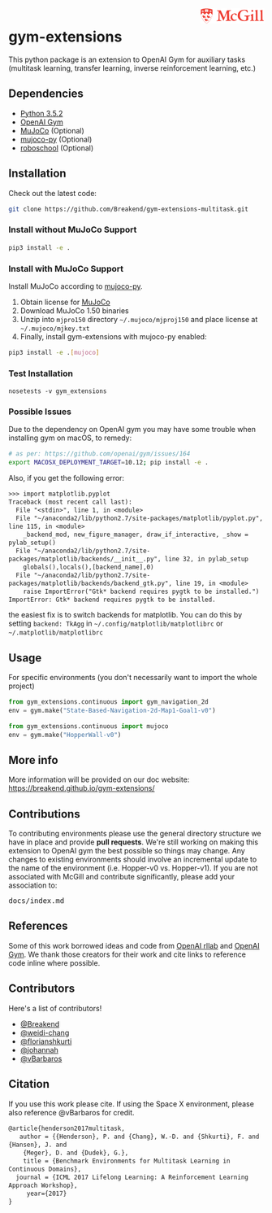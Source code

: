 <img src="assets/Mcgill.png" width=25% align="right" />

# gym-extensions
This python package is an extension to OpenAI Gym for auxiliary tasks (multitask learning, transfer learning, inverse reinforcement learning, etc.)


## Dependencies

- [Python 3.5.2](https://www.python.org/)
- [OpenAI Gym](https://gym.openai.com/)
- [MuJoCo](http://mujoco.org/) (Optional)
- [mujoco-py](https://github.com/openai/mujoco-py#install-mujoco) (Optional)
- [roboschool](https://github.com/openai/roboschool) (Optional)

## Installation

Check out the latest code:
```bash
git clone https://github.com/Breakend/gym-extensions-multitask.git
```

### Install without MuJoCo Support
```bash
pip3 install -e .
```

### Install with MuJoCo Support
Install MuJoCo according to [mujoco-py](https://github.com/openai/mujoco-py#install-mujoco).
1. Obtain license for [MuJoCo](http://mujoco.org/)
2. Download MuJoCo 1.50 binaries
3. Unzip into `mjpro150` directory `~/.mujoco/mjproj150` and place license 
at `~/.mujoco/mjkey.txt`
4. Finally, install gym-extensions with mujoco-py enabled:

```bash
pip3 install -e .[mujoco]
```

### Test Installation
```
nosetests -v gym_extensions
```

### Possible Issues

Due to the dependency on OpenAI gym you may have some trouble when installing gym on macOS, to remedy:

```bash
# as per: https://github.com/openai/gym/issues/164
export MACOSX_DEPLOYMENT_TARGET=10.12; pip install -e .
```

Also, if you get the following error:
```
>>> import matplotlib.pyplot
Traceback (most recent call last):
  File "<stdin>", line 1, in <module>
  File "~/anaconda2/lib/python2.7/site-packages/matplotlib/pyplot.py", line 115, in <module>
    _backend_mod, new_figure_manager, draw_if_interactive, _show = pylab_setup()
  File "~/anaconda2/lib/python2.7/site-packages/matplotlib/backends/__init__.py", line 32, in pylab_setup
    globals(),locals(),[backend_name],0)
  File "~/anaconda2/lib/python2.7/site-packages/matplotlib/backends/backend_gtk.py", line 19, in <module>
    raise ImportError("Gtk* backend requires pygtk to be installed.")
ImportError: Gtk* backend requires pygtk to be installed.
```
the easiest fix is to switch backends for matplotlib. You can do this by setting `backend: TkAgg` in `~/.config/matplotlib/matplotlibrc` or `~/.matplotlib/matplotlibrc`

## Usage

For specific environments (you don't necessarily want to import the whole project)

```python
from gym_extensions.continuous import gym_navigation_2d
env = gym.make("State-Based-Navigation-2d-Map1-Goal1-v0")
```

```python
from gym_extensions.continuous import mujoco
env = gym.make("HopperWall-v0")
```


## More info

More information will be provided on our doc website: https://breakend.github.io/gym-extensions/

## Contributions

To contributing environments please use the general directory structure we have in place and provide **pull requests**. We're still working on making this extension to OpenAI gym the best possible so things may change. Any changes to existing environments should involve an incremental update to the name of the environment (i.e. Hopper-v0 vs. Hopper-v1). If you are not associated with McGill and contribute significantly, please add your association to:

<pre>docs/index.md</pre>

## References

Some of this work borrowed ideas and code from <a href="https://github.com/openai/rllab">OpenAI rllab</a> and <a href="https://github.com/openai/gym">OpenAI Gym</a>. We thank those creators for their work and cite links to reference code inline where possible.

## Contributors

Here's a list of contributors!

+ <a href="https://github.com/Breakend">@Breakend</a>
+ <a href="https://github.com/weidi-chang">@weidi-chang</a>
+ <a href="https://github.com/florianshkurti">@florianshkurti</a>
+ <a href="https://github.com/johannah">@johannah</a>
+ <a href="https://github.com/vBarbaros">@vBarbaros</a>

## Citation

If you use this work please cite. If using the Space X environment, please also reference @vBarbaros for credit.

```
@article{henderson2017multitask,
   author = {{Henderson}, P. and {Chang}, W.-D. and {Shkurti}, F. and {Hansen}, J. and 
	{Meger}, D. and {Dudek}, G.},
    title = {Benchmark Environments for Multitask Learning in Continuous Domains},
  journal = {ICML 2017 Lifelong Learning: A Reinforcement Learning Approach Workshop},
     year={2017}
}
```
